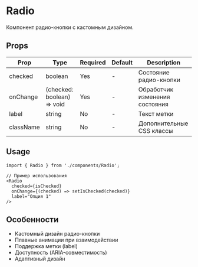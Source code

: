 # Radio

Компонент радио-кнопки с кастомным дизайном.

## Props

| Prop | Type | Required | Default | Description |
|------|------|----------|---------|-------------|
| checked | boolean | Yes | - | Состояние радио-кнопки |
| onChange | (checked: boolean) => void | Yes | - | Обработчик изменения состояния |
| label | string | No | - | Текст метки |
| className | string | No | - | Дополнительные CSS классы |

## Usage

```tsx
import { Radio } from './components/Radio';

// Пример использования
<Radio
  checked={isChecked}
  onChange={(checked) => setIsChecked(checked)}
  label="Опция 1"
/>
```

## Особенности

- Кастомный дизайн радио-кнопки
- Плавные анимации при взаимодействии
- Поддержка метки (label)
- Доступность (ARIA-совместимость)
- Адаптивный дизайн 
